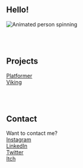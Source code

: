 ## Hello!

![Animated person spinning](locstock04.io/github/meeanitests.gif)

<br/>
<br/>

## Projects

[Platformer](https://locstock04.github.io/MarioLike)<br/>
[Viking](https://locstock04.github.io/VikingLife)

<br/>
<br/>

## Contact
Want to contact me?
<br/>
[Instagram](https://www.instagram.com/locstock04/)
<br/>
[LinkedIn](https://www.linkedin.com/in/lochlan-m-936127209/) 
<br/>
[Twitter](https://twitter.com/Locstock04)
<br/>
[Itch](https://locstock04.itch.io/)
